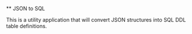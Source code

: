 ** JSON to SQL

This is a utility application that will convert JSON structures into SQL DDL table definitions.